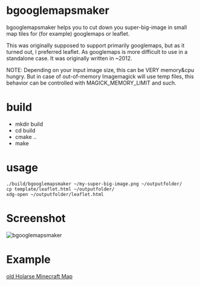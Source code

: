 # bgooglemapsmaker
bgooglemapsmaker helps you to cut down you super-big-image in small map tiles for (for example) googlemaps or leaflet.

This was originally supposed to support primarily googlemaps, but as it turned out, I preferred leaflet. As googlemaps is more difficult to use in a standalone case. It was originally written in ~2012.

NOTE: Depending on your input image size, this can be VERY memory&cpu hungry. But in case of out-of-memory Imagemagick will use temp files, this behavior can be controlled with MAGICK_MEMORY_LIMIT and such.

# build
- mkdir build
- cd build
- cmake ..
- make

# usage
```
./build/bgooglemapsmaker ~/my-super-big-image.png ~/outputfolder/
cp template/leaflet.html ~/outputfolder/
xdg-open ~/outputfolder/leaflet.html
```

# Screenshot
![bgooglemapsmaker](http://www.buschinski.de/img-misc/bgooglemapsmaker.png)

# Example
[old Holarse Minecraft Map](http://buschinski.de/maps/minecraft20140723/leaflet.html)

